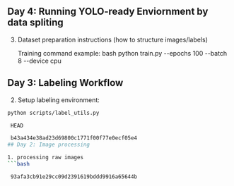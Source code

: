 ## Day 4: Running YOLO-ready Enviornment by data spliting

3. Dataset preparation instructions (how to structure images/labels)

    Training command example:
    bash
    python train.py --epochs 100 --batch 8 --device cpu


## Day 3: Labeling Workflow

2. Setup labeling environment:
```bash
python scripts/label_utils.py

 HEAD

 b43a434e38ad23d69800c1771f00f77e0ecf05e4
## Day 2: Image processing

1. processing raw images
```bash

 93afa3cb91e29cc09d2391619bddd9916a65644b
